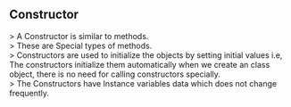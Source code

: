 <h2>Constructor</h2>
> A Constructor is similar to methods.<br>
> These are Special types of methods.<br>
> Constructors are used to initialize the objects by setting initial values i.e, The constructors initialize them automatically when we create an class object, there is no need for  calling constructors specially.<br>
> The Constructors have Instance variables data which does not change frequently.<br>

